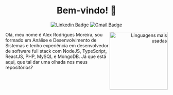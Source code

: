 <h1 align="center"> Bem-vindo! 👋 </h1>

<div align="center">

[![Linkedin Badge](https://img.shields.io/badge/-Alex%20Rodrigues%20Moreira-085ff7?style=flat-square&logo=Linkedin&logoColor=white&link=https://www.linkedin.com/in/alxrdev/)](https://www.linkedin.com/in/alxrdev/) 
[![Gmail Badge](https://img.shields.io/badge/-rodriguesalex793@gmail.com-085ff7?style=flat-square&logo=Gmail&logoColor=white&link=mailto:rodriguesalex793@gmail.com)](mailto:rodriguesalex793@gmail.com)

</div>

<div align="right">
     <a href="https://github.com/alxrdev">
        <img height="180em" src="https://github-readme-stats.vercel.app/api/top-langs/?username=alxrdev&hide=html&layout=compact&&show_icons=true&line_height=27&count_private=true&theme=radical"
        alt="Linguagens mais usadas" align="right">
    </a>
</div>

<!-- <div align="right">

[![Top Langs](https://github-readme-stats.vercel.app/api/top-langs/?username=alxrdev&layout=compact)](https://github.com/anuraghazra/github-readme-stats)

</div> --!>

Olá, meu nome é Alex Rodrigues Moreira, sou formado em Análise e Desenvolvimento de Sistemas e tenho experiência em desenvolvedor de software full stack com NodeJS, TypeScript, ReactJS, PHP, MySQL e MongoDB.

Já que está aqui, que tal dar uma olhada nos meus repositórios?
